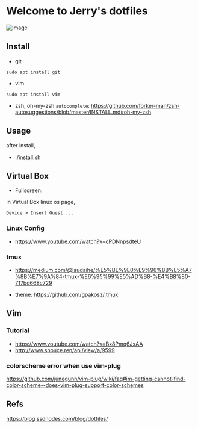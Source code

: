 # Welcome to Jerry's dotfiles

![image](https://user-images.githubusercontent.com/46575401/114321060-b7f21180-9acd-11eb-9b31-e90d2e7b7b23.png)

## Install

- git
```
sudo apt install git
```

- vim
```
sudo apt install vim
```

- zsh, oh-my-zsh
`autocomplete`: https://github.com/forker-man/zsh-autosuggestions/blob/master/INSTALL.md#oh-my-zsh

## Usage

after install,

- ./install.sh


## Virtual Box

- Fullscreen: 

in Virtual Box linux os page, 

`Device > Insert Guest ...`

### Linux Config

- https://www.youtube.com/watch?v=cPDNnpsdteU

### tmux
- https://medium.com/@laudaihe/%E5%BE%9E0%E9%96%8B%E5%A7%8B%E7%9A%84-tmux-%E6%95%99%E5%AD%B8-%E4%B8%80-717bd668c729

- theme: https://github.com/gpakosz/.tmux
## Vim

### Tutorial
- https://www.youtube.com/watch?v=Bx8Pmq6JxAA
- http://www.shouce.ren/api/view/a/9599

### colorscheme error when use vim-plug

https://github.com/junegunn/vim-plug/wiki/faq#im-getting-cannot-find-color-scheme--does-vim-plug-support-color-schemes

## Refs

https://blog.ssdnodes.com/blog/dotfiles/




